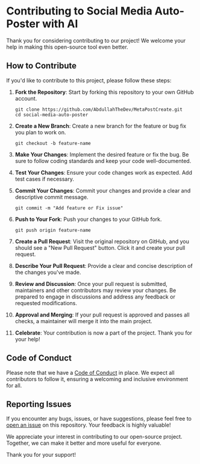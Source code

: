 # Contributing to Social Media Auto-Poster with AI

Thank you for considering contributing to our project! We welcome your help in making this open-source tool even better.

## How to Contribute

If you'd like to contribute to this project, please follow these steps:

1. **Fork the Repository**: Start by forking this repository to your own GitHub account.

    ```
    git clone https://github.com/AbdullahTheDev/MetaPostCreate.git
    cd social-media-auto-poster
    ```

2. **Create a New Branch**: Create a new branch for the feature or bug fix you plan to work on.

    ```
    git checkout -b feature-name
    ```

3. **Make Your Changes**: Implement the desired feature or fix the bug. Be sure to follow coding standards and keep your code well-documented.

4. **Test Your Changes**: Ensure your code changes work as expected. Add test cases if necessary.

5. **Commit Your Changes**: Commit your changes and provide a clear and descriptive commit message.

    ```
    git commit -m "Add feature or Fix issue"
    ```

6. **Push to Your Fork**: Push your changes to your GitHub fork.

    ```
    git push origin feature-name
    ```

7. **Create a Pull Request**: Visit the original repository on GitHub, and you should see a "New Pull Request" button. Click it and create your pull request.

8. **Describe Your Pull Request**: Provide a clear and concise description of the changes you've made.

9. **Review and Discussion**: Once your pull request is submitted, maintainers and other contributors may review your changes. Be prepared to engage in discussions and address any feedback or requested modifications.

10. **Approval and Merging**: If your pull request is approved and passes all checks, a maintainer will merge it into the main project. 

11. **Celebrate**: Your contribution is now a part of the project. Thank you for your help!

## Code of Conduct

Please note that we have a [Code of Conduct](CODE_OF_CONDUCT.md) in place. We expect all contributors to follow it, ensuring a welcoming and inclusive environment for all.

## Reporting Issues

If you encounter any bugs, issues, or have suggestions, please feel free to [open an issue](https://github.com/AbdullahTheDev/MetaPostCreate/issues) on this repository. Your feedback is highly valuable!

We appreciate your interest in contributing to our open-source project. Together, we can make it better and more useful for everyone.

Thank you for your support!
